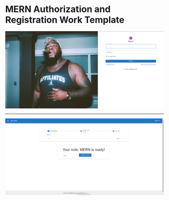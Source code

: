 ﻿# MERN Authorization and Registration Work Template
<img src='https://github.com/Ivan-Corporation/MERN-Authorization-WorkTemplate/blob/main/2.png'/>
<hr/>
<img src='https://github.com/Ivan-Corporation/MERN-Authorization-WorkTemplate/blob/main/1.png'/>
